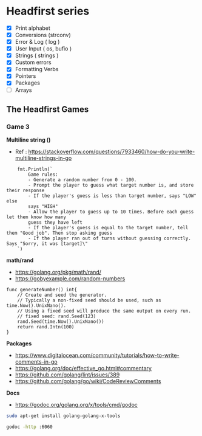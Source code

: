 # Headfirst series

- [x] Print alphabet
- [x] Conversions (strconv)
- [x] Error & Log ( log )
- [x] User Input ( os, bufio )
- [x] Strings ( strings )
- [x] Custom errors
- [x] Formatting Verbs
- [x] Pointers
- [x] Packages
- [ ] Arrays

## The Headfirst Games

### Game 3

**Multiline string ()**
- Ref : https://stackoverflow.com/questions/7933460/how-do-you-write-multiline-strings-in-go

```golang
	fmt.Println(`
		Game rules: 
		- Generate a random number from 0 - 100.
		- Prompt the player to guess what target number is, and store their response
		- If the player's guess is less than target number, says "LOW" else
		says "HIGH"
		- Allow the player to guess up to 10 times. Before each guess let them know how many
		guess they have left
		- If the player's guess is equal to the target number, tell them "Good job". Then stop asking guess
		- If the player ran out of turns without guessing correctly. Says "Sorry, it was [target]\"
	`)  
```

**math/rand**

- https://golang.org/pkg/math/rand/
- https://gobyexample.com/random-numbers

```golang
func generateNumber() int{
	// Create and seed the generator.
	// Typically a non-fixed seed should be used, such as time.Now().UnixNano().
	// Using a fixed seed will produce the same output on every run.	
	// fixed seed: rand.Seed(123)
	rand.Seed(time.Now().UnixNano())
	return rand.Intn(100)
}
```

**Packages**

- https://www.digitalocean.com/community/tutorials/how-to-write-comments-in-go
- https://golang.org/doc/effective_go.html#commentary
- https://github.com/golang/lint/issues/389
- https://github.com/golang/go/wiki/CodeReviewComments

**Docs**

- https://godoc.org/golang.org/x/tools/cmd/godoc

```bash
sudo apt-get install golang-golang-x-tools

godoc -http :6060
```
